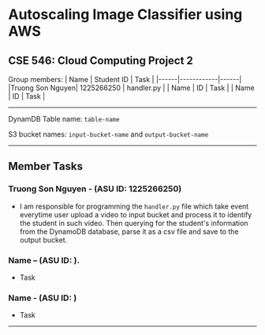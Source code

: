 # Autoscaling Image Classifier using AWS

## CSE 546: Cloud Computing Project 2

Group members:
| Name | Student ID | Task |
|------|------------|------|
|Truong Son Nguyen| 1225266250 | handler.py |
| Name | ID | Task |
| Name | ID | Task | 
 

<hr>

DynamDB Table name: `table-name`

S3 bucket names: `input-bucket-name` and `output-bucket-name`

<hr>

## Member Tasks
### Truong Son Nguyen - (ASU ID: 1225266250)
 - I am responsible for programming the `handler.py` file which take event everytime user upload a video to input bucket and process it to identify the student in such video. Then querying for the student's information from the DynamoDB database, parse it as a csv file and save to the output bucket. 

### Name – (ASU ID: ).
 - Task
### Name  -  (ASU ID:  )
 - Task
 
 <hr>
 






